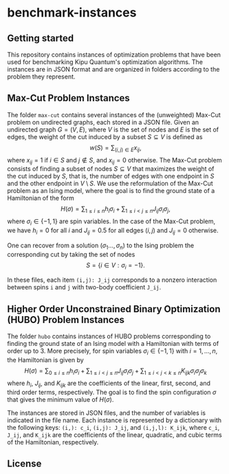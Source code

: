 # benchmark-instances

## Getting started

This repository contains instances of optimization problems that have been
used for benchmarking Kipu Quantum's optimization algorithms. The instances
are in JSON format and are organized in folders according to the problem they
represent.

## Max-Cut Problem Instances
The folder `max-cut` contains several instances of the (unweighted)
  Max-Cut
  problem on undirected graphs, each stored in a JSON file. Given an undirected
  graph $G =(V,E)$, where $V$ is the set of nodes and $E$ is the set of edges,
  the
  weight of the cut induced by a subset $S \subseteq V$ is defined as
  $$ w(S) = \sum_{(i,j) \in E} x_{ij},$$ where $x_{ij} = 1$ if $i \in S$ and 
$j \notin S$, and $x_{ij} = 0$
  otherwise.
  The Max-Cut problem consists of finding a subset of nodes $S \subseteq V$ that
  maximizes the weight of the cut induced by $S$, that is, the number of edges
  with one endpoint in $S$ and the other endpoint in $V \setminus S$. We use 
the reformulation of the 
Max-Cut problem as an Ising model, where the goal is to find
the ground state of a Hamiltonian of the form
$$H(\sigma) = \sum_{1 
\leq i \leq n} h_i \sigma_i  + \sum_{1 \leq i < j \leq n} J_{ij} \sigma_i 
\sigma_j, $$
where $\sigma_i \in \{-1,1\}$ are spin variables. In the case of the Max-Cut
problem, we have $h_i = 0$ for all $i$ and $J_{ij} = 0.5$ for all edges $(i,j)$
and $J_{ij} = 0$ otherwise.

One can recover from a solution $(\sigma_1 \ldots, \sigma_n)$ to the Ising
problem the corresponding cut by taking the set of nodes $$S = \{i \in V:
\sigma_i = -1\}.$$

In these files, each item `(i,j): J_ij` corresponds to a nonzero interaction 
between spins `i` and `j` with two-body coefficient `J_ij`.


## Higher Order Unconstrained Binary Optimization (HUBO) Problem Instances

The folder `hubo` contains
instances of HUBO problems corresponding to finding the ground state of an
Ising model with a Hamiltonian with terms of order up to 3. More precisely,
for spin variables $\sigma_i \in \{-1,1\}$ with $i=1,\ldots, n$, the 
Hamiltonian is 
given by
$$H(\sigma) = \sum_{0 \leq i \leq n }  h_i \sigma_i + \sum_{1 \leq i < j 
\leq n} J_{ij} 
\sigma_i 
\sigma_j + \sum_{1 \leq i < j < k \leq n} K_{ijk} \sigma_i \sigma_j \sigma_k$$
where $h_i$, $J_{ij}$, and $K_{ijk}$ are the coefficients of the linear,
first, second, and third order terms, respectively. The goal is to find the
spin configuration $\sigma$ that gives the minimum value of $H(\sigma)$.

The instances are stored in JSON files, and the number of variables is indicated
in the file name. Each instance is represented by a dictionary with the
following
keys: `(i,): c_i`, `(i,j): J_ij`, and `(i,j,l): K_ijk`, where `c_i`, `J_ij`, and
`K_ijk` are the coefficients of the linear, quadratic, and cubic terms of the
Hamiltonian, respectively.

## License